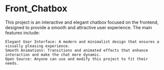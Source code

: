 # Front_Chatbox
This project is an interactive and elegant chatbox focused on the frontend, designed to provide a smooth and attractive user experience. The main features include:

    Elegant User Interface: A modern and minimalist design that ensures a visually pleasing experience.
    Smooth Animations: Transitions and animated effects that enhance interaction and make the chat more dynamic.
    Open Source: Anyone can use and modify this project to fit their needs.
